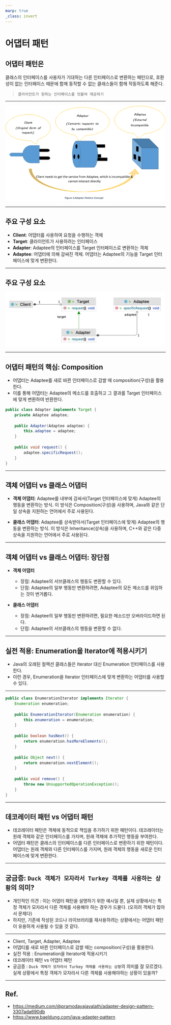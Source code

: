 ```yaml
---
marp: true
_class: invert
---
```


# 어댑터 패턴

## **어댑터 패턴**은   

클래스의 인터페이스를 사용자가 기대하는 다른 인터페이스로 변환하는 패턴으로, 호환성이 없는 인터페이스 때문에 함께 동작할 수 없는 클래스들이 함께 작동하도록 해준다.

> `클라이언트가 원하는 인터페이스를 덧붙여 제공하기`
---

![어댑터](./adapter.png)

--- 

## 주요 구성 요소
- **Client**: 어댑터를 사용하여 요청을 수행하는 객체
- **Target**: 클라이언트가 사용하려는 인터페이스
- **Adapter**: Adaptee의 인터페이스를 Target 인터페이스로 변환하는 객체
- **Adaptee**: 어댑터에 의해 감싸진 객체. 어댑터는 Adaptee의 기능을 Target 인터페이스에 맞게 변환한다.

---
## 주요 구성 요소

![어댑터패턴](./adapter_pattern.webp)

---

## 어댑터 패턴의 핵심: Composition
- 어댑터는 Adaptee를 새로 바뀐 인터페이스로 감쌀 때 composition(구성)을 활용한다.
- 이를 통해 어댑터는 Adaptee의 메소드를 호출하고 그 결과를 Target 인터페이스에 맞게 변환하여 반환한다.

```java
public class Adapter implements Target {
    private Adaptee adaptee;

    public Adapter(Adaptee adaptee) {
        this.adaptee = adaptee;
    }

    public void request() {
        adaptee.specificRequest();
    }
}
```
---

## 객체 어댑터 vs 클래스 어댑터

- **객체 어댑터**: Adaptee를 내부에 감싸서(Target 인터페이스에 맞게) Adaptee의 행동을 변환하는 방식. 이 방식은 Composition(구성)을 사용하며, Java와 같은 단일 상속을 지원하는 언어에서 주로 사용된다.

- **클래스 어댑터**: Adaptee를 상속받아서(Target 인터페이스에 맞게) Adaptee의 행동을 변환하는 방식. 이 방식은 Inheritance(상속)을 사용하며, C++와 같은 다중 상속을 지원하는 언어에서 주로 사용된다.

---

## 객체 어댑터 vs 클래스 어댑터: 장단점

- **객체 어댑터**
  - 장점: Adaptee의 서브클래스의 행동도 변환할 수 있다.
  - 단점: Adaptee의 일부 행동만 변환하려면, Adaptee의 모든 메소드를 위임하는 것이 번거롭다.

- **클래스 어댑터**
  - 장점: Adaptee의 일부 행동만 변환하려면, 필요한 메소드만 오버라이드하면 된다.
  - 단점: Adaptee의 서브클래스의 행동을 변환할 수 없다.

---

## 실전 적용: Enumeration을 Iterator에 적용시키기
- Java의 오래된 컬렉션 클래스들은 Iterator 대신 Enumeration 인터페이스를 사용한다.
- 이런 경우, Enumeration을 Iterator 인터페이스에 맞게 변환하는 어댑터를 사용할 수 있다.

---
```java
public class EnumerationIterator implements Iterator {
    Enumeration enumeration;

    public EnumerationIterator(Enumeration enumeration) {
        this.enumeration = enumeration;
    }

    public boolean hasNext() {
        return enumeration.hasMoreElements();
    }

    public Object next() {
        return enumeration.nextElement();
    }

    public void remove() {
        throw new UnsupportedOperationException();
    }
}
```
---

## 데코레이터 패턴 vs 어댑터 패턴
- 데코레이터 패턴은 객체에 동적으로 책임을 추가하기 위한 패턴이다. 데코레이터는 원래 객체와 같은 인터페이스를 가지며, 원래 객체에 추가적인 행동을 부여한다.
- 어댑터 패턴은 클래스의 인터페이스를 다른 인터페이스로 변환하기 위한 패턴이다. 어댑터는 원래 객체와 다른 인터페이스를 가지며, 원래 객체의 행동을 새로운 인터페이스에 맞게 변환한다.

---

## 궁금증: `Duck 객체가 모자라서 Turkey 객체를 사용하는 상황`의 의미?
- 개인적인 의견 : 이는 어댑터 패턴을 설명하기 위한 예시일 뿐, 실제 상황에서는 특정 객체가 모자라서 다른 객체를 사용해야 하는 경우가 드물다. (오히려 객체가 많아서 문제다)
- 하지만, 기존에 작성된 코드나 라이브러리를 재사용하려는 상황에서는 어댑터 패턴이 유용하게 사용될 수 있을 것 같다.

---

- Client, Target, Adapter, Adaptee
- 어댑티를 새로 바뀐 인터페이스로 감쌀 때는 composition(구성)을 활용한다.  
- 실전 적용 : Enumeration을 Iterator에 적용시키기
- 데코레이터 패턴 vs 어댑터 패턴
- 궁금증 : `Duck 객체가 모자라서 Turkey 객체를 사용하는 상황`의 의미를 잘 모르겠다. 실제 상황에서 특정 객체가 모자라서 다른 객체를 사용해야하는 상황이 있을까?  
---
## Ref.
- https://medium.com/@pramodayajayalath/adapter-design-pattern-3307ada690db
- https://www.baeldung.com/java-adapter-pattern
